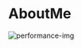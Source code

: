 # AboutMe

![performance-img](https://cdn.discordapp.com/attachments/442113342501552147/1077967632780759142/image.png)